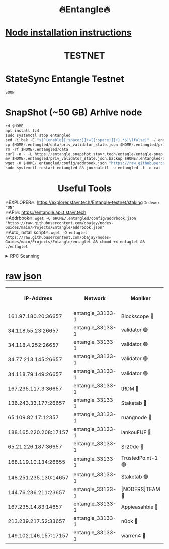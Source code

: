 <h1 align="center"> 🔥Entangle🔥</h1>

[Node installation instructions](https://github.com/obajay/nodes-Guides/tree/main/Projects/Entangle)
=

<h1 align="center"> TESTNET</h1>

# StateSync Entangle Testnet
```python
SOON
```
# SnapShot (~50 GB) Arhive node
```python
cd $HOME
apt install lz4
sudo systemctl stop entangled
sed -i.bak -E "s|^(enable[[:space:]]+=[[:space:]]+).*$|\1false|" ~/.entangled/config/config.toml
cp $HOME/.entangled/data/priv_validator_state.json $HOME/.entangled/priv_validator_state.json.backup
rm -rf $HOME/.entangled/data
curl -o - -L https://entangle.snapshot.stavr.tech/entagle/entagle-snap.tar.lz4 | lz4 -c -d - | tar -x -C $HOME/.entangled --strip-components 2
mv $HOME/.entangled/priv_validator_state.json.backup $HOME/.entangled/data/priv_validator_state.json
wget -O $HOME/.entangled/config/addrbook.json "https://raw.githubusercontent.com/obajay/nodes-Guides/main/Projects/Entangle/addrbook.json"
sudo systemctl restart entangled && journalctl -u entangled -f -o cat
```
 <h1 align="center"> Useful Tools</h1>
 
🔥EXPLORER🔥: https://explorer.stavr.tech/Entangle-testnet/staking        `Indexer "ON"` \
🔥API🔥:      https://entangle.api.t.stavr.tech \
🔥Addrbook🔥: ```wget -O $HOME/.entangled/config/addrbook.json "https://raw.githubusercontent.com/obajay/nodes-Guides/main/Projects/Entangle/addrbook.json"``` \
🔥Auto_install script🔥:  `wget -O entaglet https://raw.githubusercontent.com/obajay/nodes-Guides/main/Projects/Entangle/entaglet && chmod +x entaglet && ./entaglet`


<details>
<summary>RPC Scanning</summary>

<h2 align="center"> We scan nodes in real time every 4 hours. And we provide the final result of RPC endpoints.
We cannot influence the operation of these nodes in any way. </h2>


```python
If Voting Power is higher than 0 --> then the Node is a validator of the network and may be subject to attack and be a potential threat to the chain.
```
```python
We marked such validators with a red symbol
```

</details>

[raw json](https://rpc-check.entangt.stavr.tech/entangt/rpc-entangt-result.json)
=


<table><tr><th>IP-Address</th><th>Network</th><th>Moniker</th><th>Latest Block Height</th><th>Earliest Block Height</th><th>Catching Up</th><th>Tx Index</th><th>Voting Power</th><th>Scan Time</th></tr><tr><td>161.97.180.20:36657</td><td>entangle_33133-1</td><td>Blockscope 🔴</td><td>2595197</td><td>1</td><td>False</td><td>off</td><td>309627385291049</td><td>2024-03-11T16:15:13.420045206UTC</td></tr><tr><td>34.118.55.23:26657</td><td>entangle_33133-1</td><td>validator 🟢</td><td>2595197</td><td>1</td><td>False</td><td>on</td><td>0</td><td>2024-03-11T16:15:16.226933928UTC</td></tr><tr><td>34.118.4.252:26657</td><td>entangle_33133-1</td><td>validator 🟢</td><td>2595197</td><td>1</td><td>False</td><td>on</td><td>0</td><td>2024-03-11T16:15:16.562666239UTC</td></tr><tr><td>34.77.213.145:26657</td><td>entangle_33133-1</td><td>validator 🟢</td><td>2595198</td><td>1</td><td>False</td><td>on</td><td>0</td><td>2024-03-11T16:15:19.112801432UTC</td></tr><tr><td>34.118.79.149:26657</td><td>entangle_33133-1</td><td>validator 🟢</td><td>2595203</td><td>1</td><td>False</td><td>on</td><td>0</td><td>2024-03-11T16:15:38.781048953UTC</td></tr><tr><td>167.235.117.3:36657</td><td>entangle_33133-1</td><td>tRDM 🔴</td><td>2595203</td><td>1</td><td>False</td><td>on</td><td>216597583893977</td><td>2024-03-11T16:15:41.298821090UTC</td></tr><tr><td>136.243.33.177:26657</td><td>entangle_33133-1</td><td>Staketab 🔴</td><td>2595201</td><td>660001</td><td>False</td><td>on</td><td>180914344185406</td><td>2024-03-11T16:15:32.119222601UTC</td></tr><tr><td>65.109.82.17:12357</td><td>entangle_33133-1</td><td>ruangnode 🔴</td><td>2595197</td><td>1312001</td><td>False</td><td>off</td><td>658635239386015</td><td>2024-03-11T16:15:13.773416301UTC</td></tr><tr><td>188.165.220.208:17157</td><td>entangle_33133-1</td><td>lankouFUF 🔴</td><td>2595198</td><td>1910001</td><td>False</td><td>off</td><td>330879440880844</td><td>2024-03-11T16:15:18.871856744UTC</td></tr><tr><td>65.21.226.187:36657</td><td>entangle_33133-1</td><td>Sr20de 🔴</td><td>2595196</td><td>2049001</td><td>False</td><td>off</td><td>29486616214896</td><td>2024-03-11T16:15:11.120766177UTC</td></tr><tr><td>168.119.10.134:26655</td><td>entangle_33133-1</td><td>TrustedPoint-1 🟢</td><td>2595203</td><td>2268001</td><td>False</td><td>off</td><td>0</td><td>2024-03-11T16:15:41.500176814UTC</td></tr><tr><td>148.251.235.130:14657</td><td>entangle_33133-1</td><td>Staketab 🟢</td><td>2595196</td><td>2272001</td><td>False</td><td>on</td><td>0</td><td>2024-03-11T16:15:10.788270947UTC</td></tr><tr><td>144.76.236.211:23657</td><td>entangle_33133-1</td><td>[NODERS]TEAM 🔴</td><td>2595200</td><td>2304001</td><td>False</td><td>off</td><td>26809464209694866</td><td>2024-03-11T16:15:29.840218822UTC</td></tr><tr><td>167.235.14.83:14657</td><td>entangle_33133-1</td><td>Appieasahbie 🔴</td><td>2595203</td><td>2436001</td><td>False</td><td>on</td><td>43265784709729227</td><td>2024-03-11T16:15:41.031320001UTC</td></tr><tr><td>213.239.217.52:33657</td><td>entangle_33133-1</td><td>n0ok 🔴</td><td>2595201</td><td>2495201</td><td>False</td><td>off</td><td>46610998277782860</td><td>2024-03-11T16:15:36.405570643UTC</td></tr><tr><td>149.102.146.157:17157</td><td>entangle_33133-1</td><td>warren4 🔴</td><td>2595200</td><td>2558001</td><td>False</td><td>on</td><td>505660427571562</td><td>2024-03-11T16:15:27.588626402UTC</td></tr></table>

